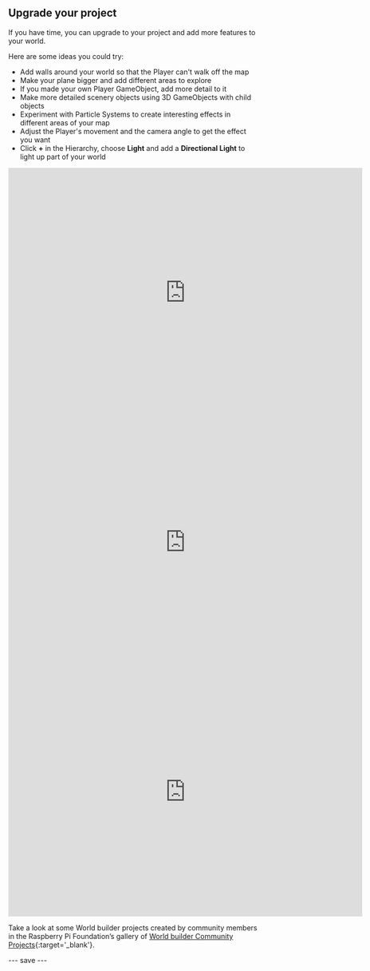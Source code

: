 ## Upgrade your project

If you have time, you can upgrade to your project and add more features to your world.

Here are some ideas you could try:
- Add walls around your world so that the Player can't walk off the map
- Make your plane bigger and add different areas to explore
- If you made your own Player GameObject, add more detail to it
- Make more detailed scenery objects using 3D GameObjects with child objects
- Experiment with Particle Systems to create interesting effects in different areas of your map
- Adjust the Player's movement and the camera angle to get the effect you want
- Click **+** in the Hierarchy, choose **Light** and add a **Directional Light** to light up part of your world

<iframe allowtransparency="true" width="710" height="500" src="https://raspberrypilearning.github.io/unity-webgl/world-builder-ms" frameborder="0"></iframe>
<iframe allowtransparency="true" width="710" height="500" src="https://raspberrypilearning.github.io/unity-webgl/weatherworld" frameborder="0"></iframe>
<iframe allowtransparency="true" width="710" height="500" src="https://raspberrypilearning.github.io/unity-webgl/castleworldbuilder" frameborder="0"></iframe>

Take a look at some World builder projects created by community members in the Raspberry Pi Foundation’s gallery of [World builder Community Projects](https://wke.lt/w/s/IlaRMQ){:target='_blank'}.

--- save ---
